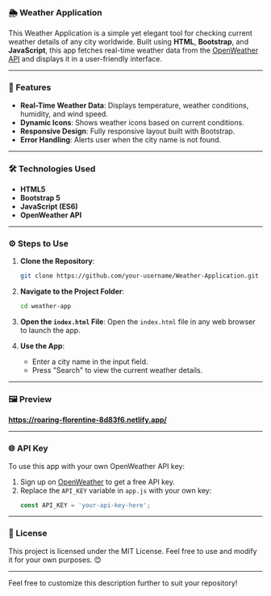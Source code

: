 ### 🌦️ Weather Application

This Weather Application is a simple yet elegant tool for checking current weather details of any city worldwide. Built using **HTML**, **Bootstrap**, and **JavaScript**, this app fetches real-time weather data from the [OpenWeather API](https://openweathermap.org/) and displays it in a user-friendly interface.

---

### 🚀 Features

- **Real-Time Weather Data**: Displays temperature, weather conditions, humidity, and wind speed.
- **Dynamic Icons**: Shows weather icons based on current conditions.
- **Responsive Design**: Fully responsive layout built with Bootstrap.
- **Error Handling**: Alerts user when the city name is not found.

---

### 🛠️ Technologies Used

- **HTML5**
- **Bootstrap 5**
- **JavaScript (ES6)**
- **OpenWeather API**

---

### ⚙️ Steps to Use

1. **Clone the Repository**:
   ```bash
   git clone https://github.com/your-username/Weather-Application.git
   ```

2. **Navigate to the Project Folder**:
   ```bash
   cd weather-app
   ```

3. **Open the `index.html` File**:
   Open the `index.html` file in any web browser to launch the app.

4. **Use the App**:
   - Enter a city name in the input field.
   - Press "Search" to view the current weather details.

---

### 🖼️ Preview
**https://roaring-florentine-8d83f6.netlify.app/**

---

### 🌐 API Key
To use this app with your own OpenWeather API key:
1. Sign up on [OpenWeather](https://openweathermap.org/) to get a free API key.
2. Replace the `API_KEY` variable in `app.js` with your own key:
   ```javascript
   const API_KEY = 'your-api-key-here';
   ```

---

### 📜 License
This project is licensed under the MIT License. Feel free to use and modify it for your own purposes. 😊

---

Feel free to customize this description further to suit your repository!
